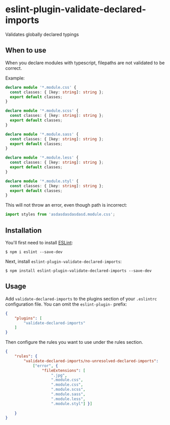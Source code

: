 # eslint-plugin-validate-declared-imports
Validates globally declared typings

## When to use
When you declare modules with typescript, filepaths are not validated to be correct.

Example:
```ts
declare module '*.module.css' {
  const classes: { [key: string]: string };
  export default classes;
}

declare module '*.module.scss' {
  const classes: { [key: string]: string };
  export default classes;
}

declare module '*.module.sass' {
  const classes: { [key: string]: string };
  export default classes;
}

declare module '*.module.less' {
  const classes: { [key: string]: string };
  export default classes;
}

declare module '*.module.styl' {
  const classes: { [key: string]: string };
  export default classes;
}
```

This will not throw an error, even though path is incorrect:
```ts
import styles from 'asdasdasdasdasd.module.css';
```

## Installation

You'll first need to install [ESLint](http://eslint.org):
```
$ npm i eslint --save-dev
```
Next, install `eslint-plugin-validate-declared-imports`:

```
$ npm install eslint-plugin-validate-declared-imports --save-dev
```


## Usage

Add `validate-declared-imports` to the plugins section of your `.eslintrc` configuration file. You can omit the `eslint-plugin-` prefix:

```json
{
    "plugins": [
        "validate-declared-imports"
    ]
}
```


Then configure the rules you want to use under the rules section.

```json
{
    "rules": {
        "validate-declared-imports/no-unresolved-declared-imports": 
            ["error", { 
                "fileExtensions": [
                    ".jpg",
                    ".module.css",
                    ".module.css",
                    ".module.scss",
                    ".module.sass",
                    ".module.less",
                    ".module.styl"] }]
        
    }
}
```
